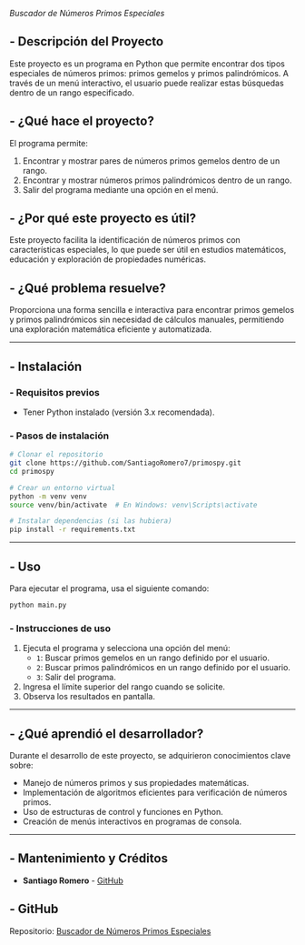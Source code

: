 
*Buscador de Números Primos Especiales*

## - Descripción del Proyecto
Este proyecto es un programa en Python que permite encontrar dos tipos especiales de números primos: primos gemelos y primos palindrómicos. A través de un menú interactivo, el usuario puede realizar estas búsquedas dentro de un rango especificado.

## - ¿Qué hace el proyecto?
El programa permite:
1. Encontrar y mostrar pares de números primos gemelos dentro de un rango.
2. Encontrar y mostrar números primos palindrómicos dentro de un rango.
3. Salir del programa mediante una opción en el menú.

## - ¿Por qué este proyecto es útil?
Este proyecto facilita la identificación de números primos con características especiales, lo que puede ser útil en estudios matemáticos, educación y exploración de propiedades numéricas.

## - ¿Qué problema resuelve?
Proporciona una forma sencilla e interactiva para encontrar primos gemelos y primos palindrómicos sin necesidad de cálculos manuales, permitiendo una exploración matemática eficiente y automatizada.

---

## - Instalación

### - Requisitos previos
- Tener Python instalado (versión 3.x recomendada).

### - Pasos de instalación
```sh
# Clonar el repositorio
git clone https://github.com/SantiagoRomero7/primospy.git
cd primospy

# Crear un entorno virtual
python -m venv venv
source venv/bin/activate  # En Windows: venv\Scripts\activate

# Instalar dependencias (si las hubiera)
pip install -r requirements.txt
```

---

## - Uso

Para ejecutar el programa, usa el siguiente comando:
```sh
python main.py
```

### - Instrucciones de uso
1. Ejecuta el programa y selecciona una opción del menú:
   - `1`: Buscar primos gemelos en un rango definido por el usuario.
   - `2`: Buscar primos palindrómicos en un rango definido por el usuario.
   - `3`: Salir del programa.
2. Ingresa el límite superior del rango cuando se solicite.
3. Observa los resultados en pantalla.

---

## - ¿Qué aprendió el desarrollador?
Durante el desarrollo de este proyecto, se adquirieron conocimientos clave sobre:
- Manejo de números primos y sus propiedades matemáticas.
- Implementación de algoritmos eficientes para verificación de números primos.
- Uso de estructuras de control y funciones en Python.
- Creación de menús interactivos en programas de consola.

---

## - Mantenimiento y Créditos
- **Santiago Romero** - [GitHub](https://github.com/SantiagoRomero7)

## - GitHub
Repositorio: [Buscador de Números Primos Especiales](https://github.com/SantiagoRomero7/primospy)
